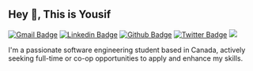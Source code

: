 ## Hey 👋, This is Yousif
[![Gmail Badge](https://img.shields.io/badge/-YousifZito@gmail.com-c14438?style=flat&logo=Gmail&logoColor=white&link=mailto:YousifZito@gmail.com)](mailto:YousifZito@gmail.com) 
[![Linkedin Badge](https://img.shields.io/badge/-YousifZito-0072b1?style=flat&logo=Linkedin&logoColor=white&link=https://www.linkedin.com/in/YousifZito/)](https://www.linkedin.com/in/YousifZito/) [![Github Badge](https://img.shields.io/badge/-YRZito-grey?style=flat&logo=github&logoColor=white&link=https://github.com/YRZito/)](https://www.github.com/YRZito/) [![Twitter Badge](https://img.shields.io/badge/-YousifZito-00acee?style=flat&logo=twitter&logoColor=white&link=https://twitter.com/YousifZito/)](https://www.twitter.com/YousifZito/) ![](https://komarev.com/ghpvc/?username=YRZito&style=flat-square)<p align='left'>I'm a passionate software engineering student based in Canada, actively seeking full-time or co-op opportunities to apply and enhance my skills.</p>

<!--[![Github stats](https://github-readme-stats.vercel.app/api?username=YRZiTO&show_icons=true&include_all_commits=true)](https://github.com/YRZiTO/github-readme-stats)-->
<!--[![Top Langs](https://github-readme-stats.vercel.app/api/top-langs/?username=YRZiTO&layout=compact)](https://github.com/YRZiTO/github-readme-stats)-->
